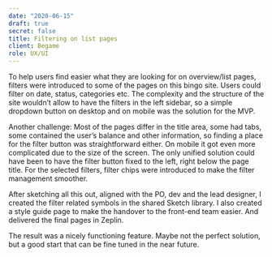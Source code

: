 ```yaml
---
date: "2020-06-15"
draft: true
secret: false
title: Filtering on list pages
client: Begame
role: UX/UI
---
```

To help users find easier what they are looking for on overview/list pages, filters were introduced to some of the pages on this bingo site.
Users could filter on date, status, categories etc.
The complexity and the structure of the site wouldn’t allow to have the filters in the left sidebar, so a simple dropdown button on desktop and on mobile was the solution for the MVP.

Another challenge: Most of the pages differ in the title area, some had tabs, some contained the user’s balance and other information, so finding a place for the filter button was straightforward either. On mobile it got even more complicated due to the size of the screen. The only unified solution could have been to have the filter button fixed to the left, right below the page title. For the selected filters, filter chips were introduced to make the filter management smoother.

After sketching all this out, aligned with the PO, dev and the lead designer, I created the filter related symbols in the shared Sketch library. I also created a style guide page to make the handover to the front-end team easier. And delivered the final pages in Zeplin.

The result was a nicely functioning feature. Maybe not the perfect solution, but a good start that can be fine tuned in the near future.
